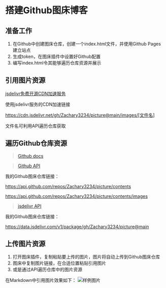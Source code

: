 # 搭建Github图床博客

## 准备工作

1. 在Github中创建图床仓库，创建一个index.html文件，并使用Github Pages建立站点
2. 生成token，在图床插件中设置好Github配置
3. 编写index.html令其能够遍历仓库资源并展示

## 引用图片资源

[jsdelivr免费开源CDN加速服务](https://www.jsdelivr.com/?docs=gh)

使用jsdelivr服务的CDN加速链接

https://cdn.jsdelivr.net/gh/Zachary3234/picture@main/images/[文件名]

文件名可利用API遍历仓库获取

##  遍历Github仓库资源

> [Github docs](https://docs.github.com/cn)

> [Github API](https://api.github.com/)

我的Github图床仓库链接：

https://api.github.com/repos/Zachary3234/picture/contents

https://api.github.com/repos/Zachary3234/picture/contents/images

> [jsdelivr API](https://github.com/jsdelivr/data.jsdelivr.com)

我的Github图床仓库链接：

https://data.jsdelivr.com/v1/package/gh/Zachary3234/picture@main

## 上传图片资源

1. 打开图床插件，复制粘贴要上传的图片，图片将自动上传到Github图床仓库
2. 图床中复制图片链接，在合适位置粘贴引用图片
3. 或是通过API遍历仓库中的图片资源

在Markdown中引用图片效果如下：
![样例图片](https://cdn.jsdelivr.net/gh/Zachary3234/picture@main/image/1627287391691-90A9D7F26C420BF6BA5F85A8C99855CD.png)
